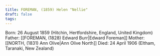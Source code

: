 ```yaml
---
title: FOREMAN, (1859) Helen "Nellie"
draft: false
tags:
---
```

Born: 26 August 1859 (Hitchin, Hertfordshire, England, United Kingdom)
Father: [[FOREMAN, (1828) Edward Burr|Edward Foreman]]
Mother: [[NORTH, (1831) Ann Olive|Ann Olive North]]
Died: 24 April 1906 (Eltham, Taranaki, New Zealand)